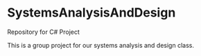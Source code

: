 # SystemsAnalysisAndDesign
Repository for C# Project

This is a group project for our systems analysis and design class.
